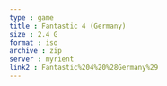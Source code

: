 ```yaml
---
type : game
title : Fantastic 4 (Germany)
size : 2.4 G
format : iso
archive : zip
server : myrient
link2 : Fantastic%204%20%28Germany%29
---
```

